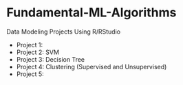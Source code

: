 # Fundamental-ML-Algorithms

Data Modeling Projects Using R/RStudio
- Project 1: 
- Project 2: SVM
- Project 3: Decision Tree
- Project 4: Clustering (Supervised and Unsupervised)
- Project 5:
